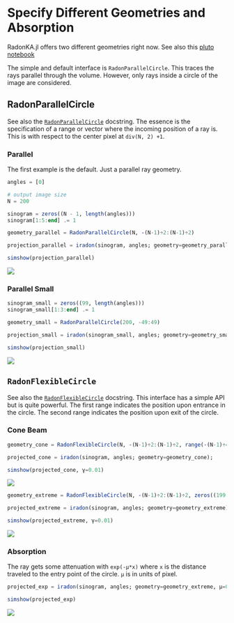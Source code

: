 # Specify Different Geometries and Absorption
RadonKA.jl offers two different geometries right now.
See also this [pluto notebook](https://github.com/roflmaostc/RadonKA.jl/tree/main/examples/documentation_different_geometries.jl)

The simple and default interface is `RadonParallelCircle`. This traces the rays parallel through the volume.
However, only rays inside a circle of the image are considered.

## RadonParallelCircle
See also the [`RadonParallelCircle`](@ref) docstring.
The essence is the specification of a range or vector where the incoming position of a ray is.
This is with respect to the center pixel at `div(N, 2) +1`.

### Parallel
The first example is the default. Just a parallel ray geometry.
```julia
angles = [0]

# output image size
N = 200

sinogram = zeros((N - 1, length(angles)))
sinogram[1:5:end] .= 1

geometry_parallel = RadonParallelCircle(N, -(N-1)÷2:(N-1)÷2)

projection_parallel = iradon(sinogram, angles; geometry=geometry_parallel);

simshow(projection_parallel)
```
![](../assets/parallel_geometry.png)

### Parallel Small

```julia
sinogram_small = zeros((99, length(angles)))
sinogram_small[1:3:end] .= 1

geometry_small = RadonParallelCircle(200, -49:49)

projection_small = iradon(sinogram_small, angles; geometry=geometry_small);

simshow(projection_small)
```
![](../assets/parallel_geometry_small.png)


## `RadonFlexibleCircle`
See also the [`RadonFlexibleCircle`](@ref) docstring.
This interface has a simple API but is quite powerful.
The first range indicates the position upon entrance in the circle.
The second range indicates the position upon exit of the circle.

### Cone Beam
```julia
geometry_cone = RadonFlexibleCircle(N, -(N-1)÷2:(N-1)÷2, range(-(N-1)÷4, (N-1)÷4, N-1))

projected_cone = iradon(sinogram, angles; geometry=geometry_cone);

simshow(projected_cone, γ=0.01)
```
![](../assets/parallel_geometry_cone.png)

```julia
geometry_extreme = RadonFlexibleCircle(N, -(N-1)÷2:(N-1)÷2, zeros((199,)))

projected_extreme = iradon(sinogram, angles; geometry=geometry_extreme);

simshow(projected_extreme, γ=0.01)
```
![](../assets/parallel_geometry_extreme.png)



### Absorption

The ray gets some attenuation with `exp(-μ*x)` where `x` is the distance traveled to the entry point of the circle. `μ` is in units of pixel.

```julia
projected_exp = iradon(sinogram, angles; geometry=geometry_extreme, μ=0.04);

simshow(projected_exp)
```
![](../assets/parallel_geometry_mu.png)


